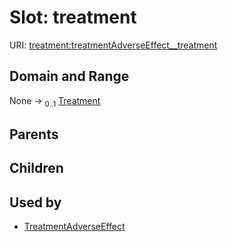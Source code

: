 
# Slot: treatment




URI: [treatment:treatmentAdverseEffect__treatment](http://w3id.org/ontogpt/treatments/treatmentAdverseEffect__treatment)


## Domain and Range

None &#8594;  <sub>0..1</sub> [Treatment](Treatment.md)

## Parents


## Children


## Used by

 * [TreatmentAdverseEffect](TreatmentAdverseEffect.md)
